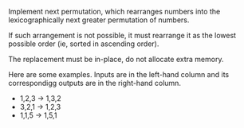 Implement next permutation, which rearranges numbers into the lexicographically next greater permutation of numbers.

If such arrangement is not possible, it must rearrange it as the lowest possible order (ie, sorted in ascending order).

The replacement must be in-place, do not allocate extra memory.

Here are some examples. Inputs are in the left-hand column and its correspondigg outputs are in the right-hand column.

- 1,2,3 → 1,3,2
- 3,2,1 → 1,2,3
- 1,1,5 → 1,5,1
